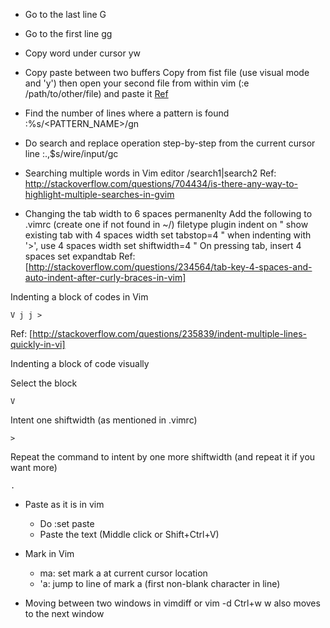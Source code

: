 
* Go to the last line
    G
* Go to the first line
    gg
* Copy word under cursor
 yw 

* Copy paste between two buffers
    Copy from fist file (use visual mode and 'y') then open your second file from within vim (:e /path/to/other/file) and paste it
  [Ref](https://stackoverflow.com/questions/4620672/copy-and-paste-content-from-one-file-to-another-file-in-vi)

* Find the number of lines where a pattern is found
  :%s/<PATTERN_NAME>/gn

* Do search and replace operation step-by-step from the current cursor line
  :.,$s/wire/input/gc

* Searching multiple words in Vim editor
  /search1\|search2
  Ref: http://stackoverflow.com/questions/704434/is-there-any-way-to-highlight-multiple-searches-in-gvim

* Changing the tab width to 6 spaces permanenlty
    Add the following to .vimrc (create one if not found in ~/)
        filetype plugin indent on
        " show existing tab with 4 spaces width
        set tabstop=4
        " when indenting with '>', use 4 spaces width
        set shiftwidth=4
        " On pressing tab, insert 4 spaces
        set expandtab
    Ref: [http://stackoverflow.com/questions/234564/tab-key-4-spaces-and-auto-indent-after-curly-braces-in-vim]

Indenting a block of codes in Vim

    V j j >
  Ref: [http://stackoverflow.com/questions/235839/indent-multiple-lines-quickly-in-vi]

Indenting a block of code visually

  Select the block

    V
  
  Intent one shiftwidth (as mentioned in .vimrc)
    
    >
  
  Repeat the command to intent by one more shiftwidth (and repeat it if you want more)
    
    .

* Paste as it is in vim
	* Do :set paste
	* Paste the text (Middle click or Shift+Ctrl+V)

* Mark in Vim
	* ma:	set mark a at current cursor location
	* 'a:	jump to line of mark a (first non-blank character in line) 
* Moving between two windows in vimdiff or vim -d
        Ctrl+w w also moves to the next window
